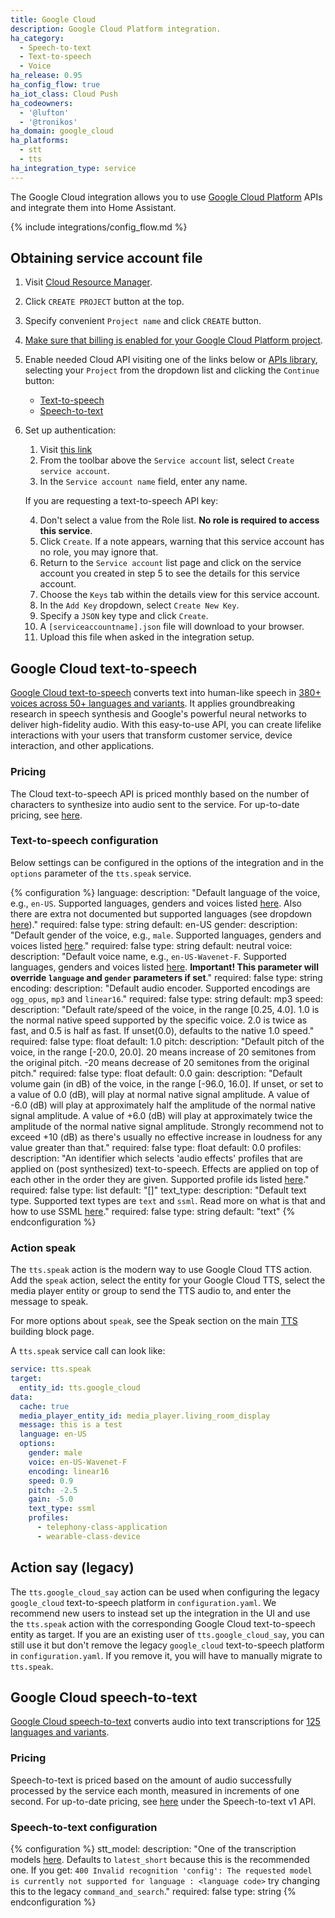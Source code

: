 ```yaml
---
title: Google Cloud
description: Google Cloud Platform integration.
ha_category:
  - Speech-to-text
  - Text-to-speech
  - Voice
ha_release: 0.95
ha_config_flow: true
ha_iot_class: Cloud Push
ha_codeowners:
  - '@lufton'
  - '@tronikos'
ha_domain: google_cloud
ha_platforms:
  - stt
  - tts
ha_integration_type: service
---
```


The Google Cloud integration allows you to use [Google Cloud Platform](https://cloud.google.com/) APIs and integrate them into Home Assistant.

{% include integrations/config_flow.md %}

## Obtaining service account file

1. Visit [Cloud Resource Manager](https://console.cloud.google.com/cloud-resource-manager).
2. Click `CREATE PROJECT` button at the top.
3. Specify convenient `Project name` and click `CREATE` button.
4. [Make sure that billing is enabled for your Google Cloud Platform project](https://cloud.google.com/billing/docs/how-to/modify-project).
5. Enable needed Cloud API visiting one of the links below or [APIs library](https://console.cloud.google.com/apis/library), selecting your `Project` from the dropdown list and clicking the `Continue` button:


    - [Text-to-speech](https://console.cloud.google.com/flows/enableapi?apiid=texttospeech.googleapis.com)
    - [Speech-to-text](https://console.cloud.google.com/flows/enableapi?apiid=speech.googleapis.com)
6. Set up authentication:

    1. Visit [this link](https://console.cloud.google.com/apis/credentials/serviceaccountkey)
    2. From the toolbar above the `Service account` list, select `Create service account`.
    3. In the `Service account name` field, enter any name.

    If you are requesting a text-to-speech API key:

    4. Don't select a value from the Role list. **No role is required to access this service**.
    5. Click `Create`. If a note appears, warning that this service account has no role, you may ignore that.
    6. Return to the `Service account` list page and click on the service account you created in step 5 to see the details for this service account.
    7. Choose the `Keys` tab within the details view for this service account.
    8. In the `Add Key` dropdown, select `Create New Key`.
    9. Specify a `JSON` key type  and click `Create`.
    10. A `[serviceaccountname].json` file will download to your browser.
    11. Upload this file when asked in the integration setup.


## Google Cloud text-to-speech

[Google Cloud text-to-speech](https://cloud.google.com/text-to-speech/) converts text into human-like speech in [380+ voices across 50+ languages and variants](https://cloud.google.com/text-to-speech/docs/voices). It applies groundbreaking research in speech synthesis and Google's powerful neural networks to deliver high-fidelity audio. With this easy-to-use API, you can create lifelike interactions with your users that transform customer service, device interaction, and other applications.

### Pricing

The Cloud text-to-speech API is priced monthly based on the number of characters to synthesize into audio sent to the service. For up-to-date pricing, see [here](https://cloud.google.com/text-to-speech/pricing).

### Text-to-speech configuration

Below settings can be configured in the options of the integration and in the `options` parameter of the `tts.speak` service.

{% configuration %}
language:
  description: "Default language of the voice, e.g.,  `en-US`. Supported languages, genders and voices listed [here](https://cloud.google.com/text-to-speech/docs/voices). Also there are extra not documented but supported languages (see dropdown [here](https://cloud.google.com/text-to-speech/#streaming_demo_section))."
  required: false
  type: string
  default: en-US
gender:
  description: "Default gender of the voice, e.g.,  `male`. Supported languages, genders and voices listed [here](https://cloud.google.com/text-to-speech/docs/voices)."
  required: false
  type: string
  default: neutral
voice:
  description: "Default voice name, e.g.,  `en-US-Wavenet-F`. Supported languages, genders and voices listed [here](https://cloud.google.com/text-to-speech/docs/voices). **Important! This parameter will override `language` and `gender` parameters if set**."
  required: false
  type: string
encoding:
  description: "Default audio encoder. Supported encodings are `ogg_opus`, `mp3` and `linear16`."
  required: false
  type: string
  default: mp3
speed:
  description: "Default rate/speed of the voice, in the range [0.25, 4.0]. 1.0 is the normal native speed supported by the specific voice. 2.0 is twice as fast, and 0.5 is half as fast. If unset(0.0), defaults to the native 1.0 speed."
  required: false
  type: float
  default: 1.0
pitch:
  description: "Default pitch of the voice, in the range [-20.0, 20.0]. 20 means increase of 20 semitones from the original pitch. -20 means decrease of 20 semitones from the original pitch."
  required: false
  type: float
  default: 0.0
gain:
  description: "Default volume gain (in dB) of the voice, in the range [-96.0, 16.0]. If unset, or set to a value of 0.0 (dB), will play at normal native signal amplitude. A value of -6.0 (dB) will play at approximately half the amplitude of the normal native signal amplitude. A value of +6.0 (dB) will play at approximately twice the amplitude of the normal native signal amplitude. Strongly recommend not to exceed +10 (dB) as there's usually no effective increase in loudness for any value greater than that."
  required: false
  type: float
  default: 0.0
profiles:
  description: "An identifier which selects 'audio effects' profiles that are applied on (post synthesized) text-to-speech. Effects are applied on top of each other in the order they are given. Supported profile ids listed [here](https://cloud.google.com/text-to-speech/docs/audio-profiles)."
  required: false
  type: list
  default: "[]"
text_type:
  description: "Default text type. Supported text types are `text` and `ssml`. Read more on what is that and how to use SSML [here](https://cloud.google.com/text-to-speech/docs/ssml)."
  required: false
  type: string
  default: "text"
{% endconfiguration %}

### Action speak

The `tts.speak` action is the modern way to use Google Cloud TTS action. Add the `speak` action, select the entity for your Google Cloud TTS, select the media player entity or group to send the TTS audio to, and enter the message to speak.

For more options about `speak`, see the Speak section on the main [TTS](/integrations/tts/#action-speak) building block page.

A `tts.speak` service call can look like:

```yaml
service: tts.speak
target:
  entity_id: tts.google_cloud
data:
  cache: true
  media_player_entity_id: media_player.living_room_display
  message: this is a test
  language: en-US
  options:
    gender: male
    voice: en-US-Wavenet-F
    encoding: linear16
    speed: 0.9
    pitch: -2.5
    gain: -5.0
    text_type: ssml
    profiles:
      - telephony-class-application
      - wearable-class-device
```

## Action say (legacy)

The `tts.google_cloud_say` action can be used when configuring the legacy `google_cloud` text-to-speech platform in `configuration.yaml`. We recommend new users to instead set up the integration in the UI and use the `tts.speak` action with the corresponding Google Cloud text-to-speech entity as target. If you are an existing user of `tts.google_cloud_say`, you can still use it but don't remove the legacy `google_cloud` text-to-speech platform in `configuration.yaml`. If you remove it, you will have to manually migrate to `tts.speak`.

## Google Cloud speech-to-text

[Google Cloud speech-to-text](https://cloud.google.com/speech-to-text) converts audio into text transcriptions for [125 languages and variants](https://cloud.google.com/speech-to-text/docs/speech-to-text-supported-languages).

### Pricing

Speech-to-text is priced based on the amount of audio successfully processed by the service each month, measured in increments of one second. For up-to-date pricing, see [here](https://cloud.google.com/speech-to-text/pricing) under the Speech-to-text v1 API.

### Speech-to-text configuration

{% configuration %}
stt_model:
  description: "One of the transcription models [here](https://cloud.google.com/speech-to-text/docs/transcription-model). Defaults to `latest_short` because this is the recommended one. If you get: `400 Invalid recognition 'config': The requested model is currently not supported for language : <language code>` try changing this to the legacy `command_and_search`."
  required: false
  type: string
{% endconfiguration %}
